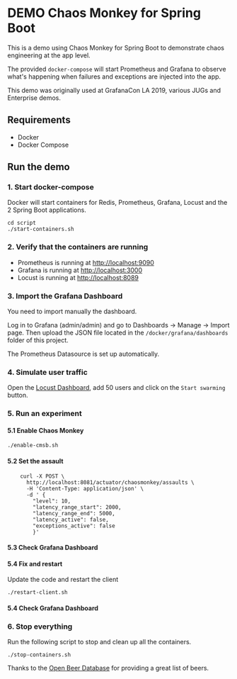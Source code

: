 # DEMO Chaos Monkey for Spring Boot

This is a demo using Chaos Monkey for Spring Boot to demonstrate chaos engineering at the app level.

The provided `docker-compose` will start Prometheus and Grafana to observe what's happening when failures and exceptions are injected into the app.

This demo was originally used at GrafanaCon LA 2019, various JUGs and Enterprise demos.  

## Requirements
* Docker
* Docker Compose

## Run the demo 

### 1. Start docker-compose

Docker  will start containers for Redis, Prometheus, Grafana, Locust and the 2 Spring Boot applications.

```shell
cd script
./start-containers.sh
``` 

### 2. Verify that the containers are running
* Prometheus is running at [http://localhost:9090](http://localhost:9090) 
* Grafana is running  at [http://localhost:3000](http://localhost:3000)
* Locust is running at [http://localhost:8089](http://localhost:8089)

### 3. Import the Grafana Dashboard

You need to import manually the dashboard.

Log in to Grafana (admin/admin) and go to Dashboards -> Manage -> Import page. Then upload the JSON file located in the `/docker/grafana/dashboards` folder of this project.

The Prometheus Datasource is set up automatically.


### 4. Simulate user traffic

Open the [Locust Dashboard](http://localhost:8089), add 50 users and click on the `Start swarming` button.

### 5. Run an experiment

#### 5.1 Enable Chaos Monkey

```shell
./enable-cmsb.sh
``` 

#### 5.2 Set the assault
```
    curl -X POST \
      http://localhost:8081/actuator/chaosmonkey/assaults \
      -H 'Content-Type: application/json' \
      -d ' {
        "level": 10,
        "latency_range_start": 2000,
        "latency_range_end": 5000,
        "latency_active": false,
        "exceptions_active": false
        }'
```

#### 5.3 Check Grafana Dashboard


#### 5.4 Fix and restart

Update the code and restart the client

```shell
./restart-client.sh
``` 

#### 5.4 Check Grafana Dashboard


### 6. Stop everything

Run the following script to stop and clean up all the containers.

```shell
./stop-containers.sh
``` 

Thanks to the [Open Beer Database](https://data.opendatasoft.com/explore/dataset/open-beer-database%40public-us/table/) for providing a great list of beers.  

